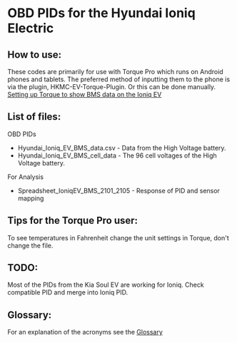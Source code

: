 # OBD PIDs for the Hyundai Ioniq Electric

## How to use:

These codes are primarily for use with Torque Pro which runs on Android phones and tablets. The preferred method of inputting them to the phone is via the plugin, HKMC-EV-Torque-Plugin.
Or this can be done manually. [Setting up Torque to show BMS data on the Ioniq EV](http://myioniq.com/forum/viewtopic.php?f=11&t=133)

## List of files: 

OBD PIDs 

- Hyundai_Ioniq_EV_BMS_data.csv - Data from the High Voltage battery.
- Hyundai_Ioniq_EV_BMS_cell_data - The 96 cell voltages of the High Voltage battery.

For Analysis

- Spreadsheet_IoniqEV_BMS_2101_2105 - Response of PID and sensor mapping


## Tips for the Torque Pro user:
To see temperatures in Fahrenheit change the unit settings in Torque, don't change the file.

## TODO:
Most of the PIDs from the Kia Soul EV are working for Ioniq. Check compatible PID and merge into Ioniq PID.

## Glossary:

For an explanation of the acronyms see the [Glossary](https://jejusoul.github.io/OBD-PIDs-for-HKMC-EVs/glossary.html)
